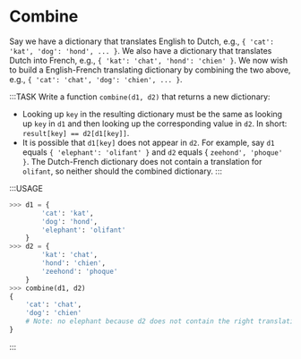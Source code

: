 # Combine

Say we have a dictionary that translates English to Dutch, e.g., `{ 'cat': 'kat', 'dog': 'hond', ... }`.
We also have a dictionary that translates Dutch into French, e.g., `{ 'kat': 'chat', 'hond': 'chien' }`.
We now wish to build a English-French translating dictionary by combining the two above, e.g., `{ 'cat': 'chat', 'dog': 'chien', ... }`.

:::TASK
Write a function `combine(d1, d2)` that returns a new dictionary:

* Looking up `key` in the resulting dictionary must be the same as looking up `key` in `d1` and then looking up the corresponding value in `d2`.
  In short: `result[key] == d2[d1[key]]`.
* It is possible that `d1[key]` does not appear in `d2`.
  For example, say `d1` equals `{ 'elephant': 'olifant' }` and `d2` equals { `zeehond', 'phoque' }`.
  The Dutch-French dictionary does not contain a translation for `olifant`, so neither should the combined dictionary.
:::

:::USAGE

```python
>>> d1 = {
        'cat': 'kat',
        'dog': 'hond',
        'elephant': 'olifant'
    }
>>> d2 = {
        'kat': 'chat',
        'hond': 'chien',
        'zeehond': 'phoque'
    }
>>> combine(d1, d2)
{
    'cat': 'chat',
    'dog': 'chien'
    # Note: no elephant because d2 does not contain the right translation
}
```

:::
